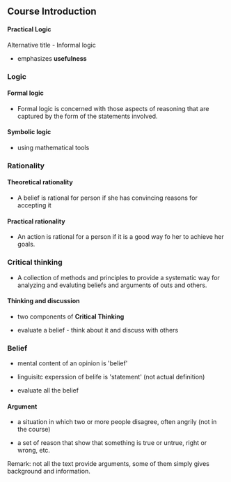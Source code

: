 ## Course Introduction

#### Practical Logic

Alternative title - Informal logic

- emphasizes **usefulness** 

### Logic

#### Formal logic

- Formal logic is concerned with those aspects of reasoning that are captured by the form of the statements involved.

#### Symbolic logic

- using mathematical tools 

### Rationality

#### Theoretical rationality

- A belief is rational for person if she has convincing reasons for accepting it

#### Practical rationality

- An action is rational for a person if it is a good way fo her to achieve her goals.

### Critical thinking
 
- A collection of methods and principles to provide a systematic way for analyzing and evaluting beliefs and arguments of outs and others.

#### Thinking and discussion

- two components of **Critical Thinking** 

- evaluate a belief - think about it and discuss with others

### Belief

- mental content of an opinion is 'belief'

- linguisitc experssion of belife is 'statement' (not actual definition)

- evaluate all the belief

#### Argument

- a situation in which two or more people disagree, often angrily (not in the course)

- a set of reason that show that something is true or untrue, right or wrong, etc.

Remark: not all the text provide arguments, some of them simply gives background and information.
